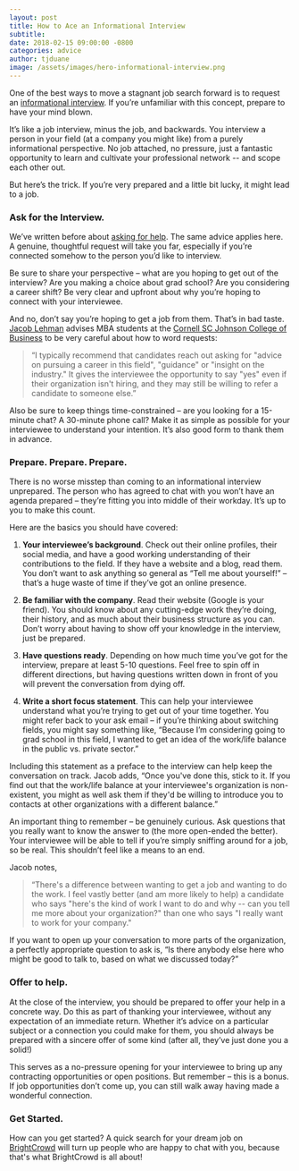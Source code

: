 ```yaml
---
layout: post
title: How to Ace an Informational Interview
subtitle:
date: 2018-02-15 09:00:00 -0800
categories: advice
author: tjduane
image: /assets/images/hero-informational-interview.png
---
```


One of the best ways to move a stagnant job search forward is to request an [informational interview][link1]. If you’re unfamiliar with this concept, prepare to have your mind blown.

It’s like a job interview, minus the job, and backwards. You interview a person in your field (at a company you might like) from a purely informational perspective. No job attached, no pressure, just a fantastic opportunity to learn and cultivate your professional network -- and scope each other out.

But here’s the trick. If you’re very prepared and a little bit lucky, it might lead to a job.

### Ask for the Interview.

We’ve written before about [asking for help][link2]. The same advice applies here. A genuine, thoughtful request will take you far, especially if you’re connected somehow to the person you’d like to interview.

Be sure to share your perspective – what are you hoping to get out of the interview? Are you making a choice about grad school? Are you considering a career shift? Be very clear and upfront about why you’re hoping to connect with your interviewee.

And no, don’t say you’re hoping to get a job from them. That’s in bad taste. [Jacob Lehman][link3] advises MBA students at the [Cornell SC Johnson College of Business][link4] to be very careful about how to word requests:

> “I typically recommend that candidates reach out asking for "advice on pursuing a career in this field", "guidance" or "insight on the industry." It gives the interviewee the opportunity to say "yes" even if their organization isn't hiring, and they may still be willing to refer a candidate to someone else.”

Also be sure to keep things time-constrained – are you looking for a 15-minute chat? A 30-minute phone call? Make it as simple as possible for your interviewee to understand your intention. It’s also good form to thank them in advance.

### Prepare. Prepare. Prepare.

There is no worse misstep than coming to an informational interview unprepared. The person who has agreed to chat with you won’t have an agenda prepared – they’re fitting you into middle of their workday. It’s up to you to make this count.

Here are the basics you should have covered:

1. **Your interviewee’s background**. Check out their online profiles, their social media, and have a good working understanding of their contributions to the field. If they have a website and a blog, read them. You don’t want to ask anything so general as “Tell me about yourself!” – that’s a huge waste of time if they’ve got an online presence.

2. **Be familiar with the company**. Read their website (Google is your friend). You should know about any cutting-edge work they’re doing, their history, and as much about their business structure as you can. Don’t worry about having to show off your knowledge in the interview, just be prepared.

3. **Have questions ready**. Depending on how much time you’ve got for the interview, prepare at least 5-10 questions. Feel free to spin off in different directions, but having questions written down in front of you will prevent the conversation from dying off.

4. **Write a short focus statement**. This can help your interviewee understand what you’re trying to get out of your time together. You might refer back to your ask email – if you’re thinking about switching fields, you might say something like, “Because I’m considering going to grad school in this field, I wanted to get an idea of the work/life balance in the public vs. private sector.”

Including this statement as a preface to the interview can help keep the conversation on track. Jacob adds, “Once you've done this, stick to it. If you find out that the work/life balance at your interviewee's organization is non-existent, you might as well ask them if they'd be willing to introduce you to contacts at other organizations with a different balance.”

An important thing to remember – be genuinely curious. Ask questions that you really want to know the answer to (the more open-ended the better). Your interviewee will be able to tell if you’re simply sniffing around for a job, so be real. This shouldn’t feel like a means to an end.

Jacob notes,

> “There's a difference between wanting to get a job and wanting to do the work. I feel vastly better (and am more likely to help) a candidate who says "here's the kind of work I want to do and why -- can you tell me more about your organization?" than one who says "I really want to work for your company."

If you want to open up your conversation to more parts of the organization, a perfectly appropriate question to ask is, “Is there anybody else here who might be good to talk to, based on what we discussed today?”

### Offer to help.

At the close of the interview, you should be prepared to offer your help in a concrete way. Do this as part of thanking your interviewee, without any expectation of an immediate return. Whether it’s advice on a particular subject or a connection you could make for them, you should always be prepared with a sincere offer of some kind (after all, they’ve just done you a solid!)

This serves as a no-pressure opening for your interviewee to bring up any contracting opportunities or open positions. But remember – this is a bonus. If job opportunities don’t come up, you can still walk away having made a wonderful connection.

### Get Started.

How can you get started? A quick search for your dream job on [BrightCrowd][brightcrowd] will turn up people who are happy to chat with you, because that's what BrightCrowd is all about!


[link1]: https://en.wikipedia.org/wiki/Informational_interview
[link2]: https://blog.brightcrowd.com/the-art-of-the-ask/
[link3]: https://jacobklehman.com/
[link4]: https://business.cornell.edu/
[brightcrowd]: https://brightcrowd.com
